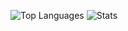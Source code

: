 ![Top Languages](https://github-readme-stats.vercel.app/top-langs/api?username=Ju1-js&count_private=true)
![Stats](https://github-readme-stats.vercel.app/api?username=Ju1-js)
